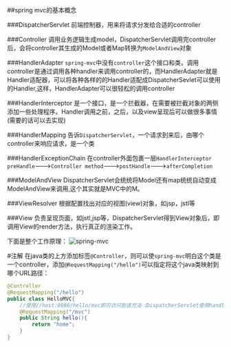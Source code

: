 ##spring mvc的基本概念

###DispatcherServlet
前端控制器，用来将请求分发给合适的controller

###Controller
调用业务逻辑生成model，DispatcherServlet调用完controller后，会将controller其生成的Model或者Map转换为`ModelAndView`对象

###HandlerAdapter
`spring-mvc`中没有`controller`这个接口和类，调用controller是通过调用各种handler来调用controller的，而HandlerAdapter就是Handler适配器，可以将各种各样的的Handler适配成DispatcherSevlet可以使用的Handler,这样，HandlerAdapter可以很轻松的调用controller

###HandlerInterceptor
是一个接口，是一个拦截器，在需要被拦截对象的两侧添加一些处理程序。Handler调用之前，之后，以及view呈现后可以做很多事情(需要的话可以去实现)

###HandlerMapping
告诉`DispatcherServlet`，一个请求到来后，由哪个controller来响应请求，是一个类

###HandlerExceptionChain
在controller外面包裹一层`HandlerInterceptor`
`preHandle`--->`Controller method`--->`postHandle`--->`afterCompletion`

###ModelAndView
DispatcherServlet会统统将Model还有map统统自动变成ModelAndView来调用,这个其实就是MVC中的M。

###ViewResolver
根据配置找出对应的视图(view)对象，如jsp，jstl等

###View
负责呈现页面，如jstl,jsp等，DispatcherServlet得到View对象后，即调用View的render方法，执行真正的渲染工作。

下面是整个工作原理：
![spring-mvc](http://7xniym.com1.z0.glb.clouddn.com/2013-2-20-6-58-4-953.jpg)


#注解
在java类的上方添加标签`@Controller`，则可以使`spring-mvc`明白这个类是一个controller，添加`@RequestMapping("/hello")`可以指定将这个java类映射到哪个URL路径：
```java
@Controller
@RequestMapping("/hello")
public class HelloMVC{
    //使用//host:8080/hello/mvc即可访问到该方法（DispatcherServlet使用handlerMapping找到此方法）
    @RequestMapping("/mvc")
    public String hello(){
        return "home";
    }
} 
```